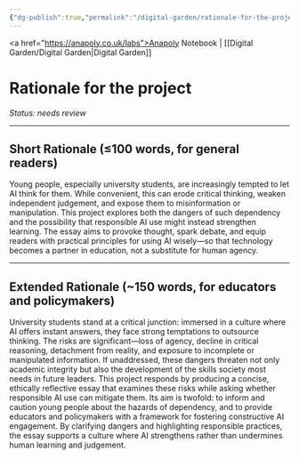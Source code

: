 ```yaml
---
{"dg-publish":true,"permalink":"/digital-garden/rationale-for-the-project/","created":"2025-08-17T23:20:48.237+01:00","updated":"2025-08-17T23:25:45.295+01:00"}
---
```


<a href="https://anapoly.co.uk/labs">Anapoly Notebook</a> | [[Digital Garden/Digital Garden\|Digital Garden]] 

# Rationale for the project
*Status: needs review*

---

## Short Rationale (≤100 words, for general readers)

Young people, especially university students, are increasingly tempted to let AI think for them. While convenient, this can erode critical thinking, weaken independent judgement, and expose them to misinformation or manipulation. This project explores both the dangers of such dependency and the possibility that responsible AI use might instead strengthen learning. The essay aims to provoke thought, spark debate, and equip readers with practical principles for using AI wisely—so that technology becomes a partner in education, not a substitute for human agency.

---

## Extended Rationale (~150 words, for educators and policymakers)

University students stand at a critical junction: immersed in a culture where AI offers instant answers, they face strong temptations to outsource thinking. The risks are significant—loss of agency, decline in critical reasoning, detachment from reality, and exposure to incomplete or manipulated information. If unaddressed, these dangers threaten not only academic integrity but also the development of the skills society most needs in future leaders. This project responds by producing a concise, ethically reflective essay that examines these risks while asking whether responsible AI use can mitigate them. Its aim is twofold: to inform and caution young people about the hazards of dependency, and to provide educators and policymakers with a framework for fostering constructive AI engagement. By clarifying dangers and highlighting responsible practices, the essay supports a culture where AI strengthens rather than undermines human learning and judgement.


